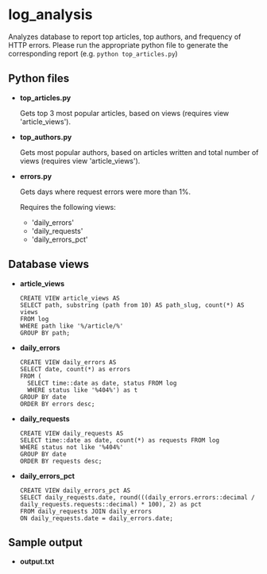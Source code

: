 # log_analysis
Analyzes database to report top articles, top authors, and frequency of HTTP errors. Please run the appropriate python file to generate the corresponding report (e.g. ```python top_articles.py```)

## Python files

* __top_articles.py__

   Gets top 3 most popular articles, based on views (requires view 'article_views').

* __top_authors.py__

   Gets most popular authors, based on articles written and total number of views (requires view 'article_views').

* __errors.py__

   Gets days where request errors were more than 1%.

   Requires the following views:
   * 'daily_errors'
   * 'daily_requests'
   * 'daily_errors_pct'

## Database views

* __article_views__
  
  ```
  CREATE VIEW article_views AS
  SELECT path, substring (path from 10) AS path_slug, count(*) AS views
  FROM log
  WHERE path like '%/article/%'
  GROUP BY path;
  ```

* __daily_errors__

  ```
  CREATE VIEW daily_errors AS
  SELECT date, count(*) as errors
  FROM (
	SELECT time::date as date, status FROM log
	WHERE status like '%404%') as t
  GROUP BY date
  ORDER BY errors desc;
  ```

* __daily_requests__

  ```
  CREATE VIEW daily_requests AS
  SELECT time::date as date, count(*) as requests FROM log
  WHERE status not like '%404%'
  GROUP BY date
  ORDER BY requests desc;
  ```

* __daily_errors_pct__

  ```
  CREATE VIEW daily_errors_pct AS
  SELECT daily_requests.date, round(((daily_errors.errors::decimal / daily_requests.requests::decimal) * 100), 2) as pct
  FROM daily_requests JOIN daily_errors 
  ON daily_requests.date = daily_errors.date;
  ```
## Sample output

* __output.txt__
